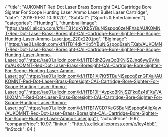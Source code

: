 {
	"title": "AUKOMNT Red Dot Laser Brass Boresight CAL Cartridge Bore Sighter For Scope Hunting Laser Ammo Laser Bullet Laser Cartridge",
	"date": "2018-10-31 10:30:20",
	"SubCat": ["Sports & Entertainment"],
	"categories": ["Hunting"],
	"thumbnailImage": "https://ae01.alicdn.com/kf/HTB14dkYKb5YBuNjSspoq6zeNFXab/AUKOMNT-Red-Dot-Laser-Brass-Boresight-CAL-Cartridge-Bore-Sighter-For-Scope-Hunting-Laser-Ammo-Laser.jpg_220x220.jpg",
	"BigImage": ["https://ae01.alicdn.com/kf/HTB14dkYKb5YBuNjSspoq6zeNFXab/AUKOMNT-Red-Dot-Laser-Brass-Boresight-CAL-Cartridge-Bore-Sighter-For-Scope-Hunting-Laser-Ammo-Laser.jpg","https://ae01.alicdn.com/kf/HTB1dhZGvaQoBKNjSZJnq6yw9VXam/AUKOMNT-Red-Dot-Laser-Brass-Boresight-CAL-Cartridge-Bore-Sighter-For-Scope-Hunting-Laser-Ammo-Laser.jpg","https://ae01.alicdn.com/kf/HTB1iXj7Kf5TBuNjSspcq6znGFXaj/AUKOMNT-Red-Dot-Laser-Brass-Boresight-CAL-Cartridge-Bore-Sighter-For-Scope-Hunting-Laser-Ammo-Laser.jpg","https://ae01.alicdn.com/kf/HTB10IHAvpkoBKNjSZFkq6z4tFXaT/AUKOMNT-Red-Dot-Laser-Brass-Boresight-CAL-Cartridge-Bore-Sighter-For-Scope-Hunting-Laser-Ammo-Laser.jpg","https://ae01.alicdn.com/kf/HTB1WCD7KeGSBuNjSspbq6AiipXaw/AUKOMNT-Red-Dot-Laser-Brass-Boresight-CAL-Cartridge-Bore-Sighter-For-Scope-Hunting-Laser-Ammo-Laser.jpg"],
	"actualPrice": 9.97,
	"comparePrice": 10.97,
	"linkurl": "http://s.click.aliexpress.com/e/Iey4bbE",
	"inStock": 84
}
